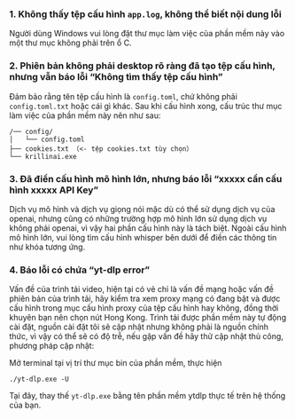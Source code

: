 ### 1. Không thấy tệp cấu hình `app.log`, không thể biết nội dung lỗi
Người dùng Windows vui lòng đặt thư mục làm việc của phần mềm này vào một thư mục không phải trên ổ C.

### 2. Phiên bản không phải desktop rõ ràng đã tạo tệp cấu hình, nhưng vẫn báo lỗi “Không tìm thấy tệp cấu hình”
Đảm bảo rằng tên tệp cấu hình là `config.toml`, chứ không phải `config.toml.txt` hoặc cái gì khác.
Sau khi cấu hình xong, cấu trúc thư mục làm việc của phần mềm này nên như sau:
```
/── config/
│   └── config.toml
├── cookies.txt （<- tệp cookies.txt tùy chọn）
└── krillinai.exe
```

### 3. Đã điền cấu hình mô hình lớn, nhưng báo lỗi “xxxxx cần cấu hình xxxxx API Key”
Dịch vụ mô hình và dịch vụ giọng nói mặc dù có thể sử dụng dịch vụ của openai, nhưng cũng có những trường hợp mô hình lớn sử dụng dịch vụ không phải openai, vì vậy hai phần cấu hình này là tách biệt. Ngoài cấu hình mô hình lớn, vui lòng tìm cấu hình whisper bên dưới để điền các thông tin như khóa tương ứng.

### 4. Báo lỗi có chứa “yt-dlp error”
Vấn đề của trình tải video, hiện tại có vẻ chỉ là vấn đề mạng hoặc vấn đề phiên bản của trình tải, hãy kiểm tra xem proxy mạng có đang bật và được cấu hình trong mục cấu hình proxy của tệp cấu hình hay không, đồng thời khuyên bạn nên chọn nút Hong Kong. Trình tải được phần mềm này tự động cài đặt, nguồn cài đặt tôi sẽ cập nhật nhưng không phải là nguồn chính thức, vì vậy có thể sẽ có độ trễ, nếu gặp vấn đề hãy thử cập nhật thủ công, phương pháp cập nhật:

Mở terminal tại vị trí thư mục bin của phần mềm, thực hiện
```
./yt-dlp.exe -U
```
Tại đây, thay thế `yt-dlp.exe` bằng tên phần mềm ytdlp thực tế trên hệ thống của bạn.